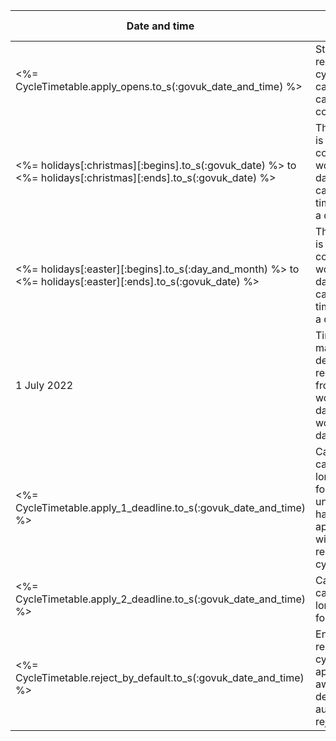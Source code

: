 | **Date and time** | **What happens** |
| --- | --- |
| <%= CycleTimetable.apply_opens.to_s(:govuk_date_and_time) %> | Start of recruitment cycle - candidates can apply for courses. |
| <%= holidays[:christmas][:begins].to_s(:govuk_date) %> to <%= holidays[:christmas][:ends].to_s(:govuk_date) %> | This period is not counted as working days when calculating time to make a decision. |
| <%= holidays[:easter][:begins].to_s(:day_and_month) %> to <%= holidays[:easter][:ends].to_s(:govuk_date) %> | This period is not counted as working days when calculating time to make a decision. |
| 1 July 2022 | Time to make a decision is reduced from 40 working days to 20 working days. |
| <%= CycleTimetable.apply_1_deadline.to_s(:govuk_date_and_time) %> | Candidates can no longer apply for courses, unless they have already applied within this recruitment cycle. |
| <%= CycleTimetable.apply_2_deadline.to_s(:govuk_date_and_time) %> | Candidates can no longer apply for courses. |
| <%= CycleTimetable.reject_by_default.to_s(:govuk_date_and_time) %> | End of recruitment cycle - applications awaiting decisions are automatically rejected. |
